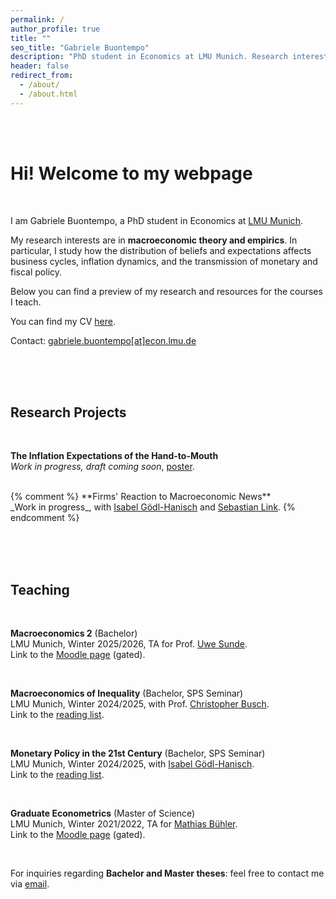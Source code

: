 ```yaml
---
permalink: /
author_profile: true
title: ""
seo_title: "Gabriele Buontempo"
description: "PhD student in Economics at LMU Munich. Research interests in macroeconomics with a focus on expectations, inflation dynamics, and monetary policy."
header: false
redirect_from: 
  - /about/
  - /about.html
---
```


<br><br>

# Hi! Welcome to my webpage  

<br>

I am Gabriele Buontempo, a PhD student in Economics at <a href="https://www.econ.lmu.de/en/" target="_blank" rel="noopener noreferrer">LMU Munich</a>.

My research interests are in **macroeconomic theory and empirics**. In particular, I study how the distribution of beliefs and expectations affects business cycles, inflation dynamics, and the transmission of monetary and fiscal policy. 

Below you can find a preview of my research and resources for the courses I teach.

You can find my CV <a href="{{ site.baseurl }}/files/Gabriele_Buontempo_CV.pdf" target="_blank" rel="noopener noreferrer">here</a>.

Contact: <a href="mailto:gabriele.buontempo@econ.lmu.de">gabriele.buontempo[at]econ.lmu.de</a>

<br><br><br>

## Research Projects

<br>

**The Inflation Expectations of the Hand-to-Mouth**<br>
_Work in progress, draft coming soon_, <a href="{{ site.baseurl }}/files/Poster_HtM.pdf" target="_blank" rel="noopener noreferrer">poster</a>.<br>

<br>
{% comment %}
**Firms' Reaction to Macroeconomic News**<br>
_Work in progress_, with <a href="https://www.goedlhanisch.com/" target="_blank" rel="noopener noreferrer">Isabel Gödl-Hanisch</a> and <a href="https://sites.google.com/view/sebastianlink" target="_blank" rel="noopener noreferrer">Sebastian Link</a>.
{% endcomment %}

<br><br><br>

## Teaching

<br>

**Macroeconomics 2** (Bachelor)<br>
 LMU Munich, Winter 2025/2026, TA for Prof. <a href="https://sites.google.com/view/uwesunde/home" target="_blank" rel="noopener noreferrer"> Uwe Sunde</a>. <br>
Link to the <a href="https://moodle.lmu.de/course/view.php?id=42522" target="_blank" rel="noopener noreferrer">Moodle page</a> (gated).

<br>

**Macroeconomics of Inequality** (Bachelor, SPS Seminar)<br>
LMU Munich, Winter 2024/2025, with Prof.  <a href="https://chrisbusch.eu/" target="_blank" rel="noopener noreferrer">Christopher Busch</a>. <br>
Link to the <a href="{{ site.baseurl }}/files/SPS_inequality_reading.pdf" target="_blank" rel="noopener noreferrer">reading list</a>.

<br>

**Monetary Policy in the 21st Century** (Bachelor, SPS Seminar)<br>
 LMU Munich, Winter 2024/2025, with <a href="https://www.goedlhanisch.com/" target="_blank" rel="noopener noreferrer">Isabel Gödl-Hanisch</a>. <br>
Link to the <a href="{{ site.baseurl }}/files/SPS_monpol_reading.pdf" target="_blank" rel="noopener noreferrer">reading list</a>.

<br>

**Graduate Econometrics** (Master of Science)<br>
 LMU Munich, Winter 2021/2022, TA for <a href="https://www.mathiasiwanowsky.com/" target="_blank" rel="noopener noreferrer">Mathias Bühler</a>. <br>
Link to the <a href="https://moodle.lmu.de/course/view.php?id=18365" target="_blank" rel="noopener noreferrer">Moodle page</a> (gated).

<br>

For inquiries regarding **Bachelor and Master theses**: feel free to contact me via <a href="mailto:gabriele.buontempo@econ.lmu.de">email</a>.

